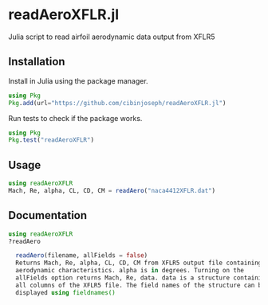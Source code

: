 # readAeroXFLR.jl
Julia script to read airfoil aerodynamic data output from XFLR5

## Installation
Install in Julia using the package manager.
```julia
using Pkg
Pkg.add(url="https://github.com/cibinjoseph/readAeroXFLR.jl")
```

Run tests to check if the package works.
```julia
using Pkg
Pkg.test("readAeroXFLR")
```

## Usage
```julia
using readAeroXFLR
Mach, Re, alpha, CL, CD, CM = readAero("naca4412XFLR.dat")
```

## Documentation
```julia
using readAeroXFLR
?readAero

  readAero(filename, allFields = false)
  Returns Mach, Re, alpha, CL, CD, CM from XFLR5 output file containing
  aerodynamic characteristics. alpha is in degrees. Turning on the
  allFields option returns Mach, Re, data. data is a structure containing
  all columns of the XFLR5 file. The field names of the structure can be
  displayed using fieldnames()

```
